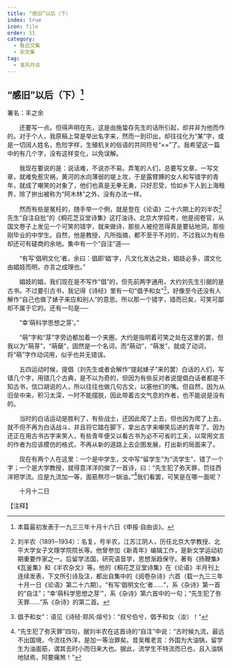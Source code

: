 ```yaml
---
title: “感旧”以后（下）
index: true
icon: file
order: 51
category:
  - 鲁迅文集
  - 杂文集
tag:  
  - 准风月谈
---
```


## “感旧”以后（下）[^①]

署名：丰之余

　　还要写一点。但得声明在先，这是由施蛰存先生的话所引起，却并非为他而作的。对于个人，我原稿上常是举出名字来，然而一到印出，却往往化为“某”字，或是一切阔人姓名，危险字样，生殖机关的俗语的共同符号“××”了。我希望这一篇中的有几个字，没有这样变化，以免误解。

　　我现在要说的是：说话难，不说亦不易。弄笔的人们，总要写文章，一写文章，就难免惹灾祸，黄河的水向薄弱的堤上攻，于是露臂膊的女人和写错字的青年，就成了嘲笑的对象了，他们也真是无拳无勇，只好忍受，恰如乡下人到上海租界，除了拚出被称为“阿木林”之外，没有办法一样。

　　然而有些是冤枉的，随手举一个例，就是登在《论语》二十六期上的刘半农[^②]先生“自注自批”的《桐花芝豆堂诗集》这打油诗。北京大学招考，他是阅卷官，从国文卷子上发见一个可笑的错字，就来做诗，那些人被挖苦得真是要钻地洞，那些刚毕业的中学生。自然，他是教授，凡所指摘，都不至于不对的，不过我以为有些却还可有磋商的余地。集中有一个“自注”道──

　　“有写‘倡明文化’者，余曰：倡即‘娼’字，凡文化发达之处，娼妓必多，谓文化由娼妓而明，亦言之成理也。”

　　娼妓的娼，我们现在是不写作“倡”的，但先前两字通用，大约刘先生引据的是古书。不过要引古书，我记得《诗经》里有一句“倡予和女”[^③]，好像至今还没有人解作“自己也做了婊子来应和别人”的意思。所以那一个错字，错而已矣，可笑可鄙却不属于它的。还有一句是──

　　“幸‘萌科学思想之芽’。”

　　“萌”字和“芽”字旁边都加着一个夹圈，大约是指明着可笑之处在这里的罢，但我以为“萌芽”，“萌蘖”，固然是一个名词，而“萌动”，“萌发”，就成了动词，将“萌”字作动词用，似乎也并无错误。

　　五四运动时候，提倡（刘先生或者会解作“提起婊子”来的罢）白话的人们，写错几个字，用错几个古典，是不以为奇的，但因为有些反对者说提倡白话者都是不知古书，信口胡说的人，所以往往也做几句古文，以塞他们的嘴。但自然，因为从旧垒中来，积习太深，一时不能摆脱，因此带着古文气息的作者，也不能说是没有的。

　　当时的白话运动是胜利了，有些战士，还因此爬了上去，但也因为爬了上去，就不但不再为白话战斗，并且将它踏在脚下，拿出古字来嘲笑后进的青年了。因为还正在用古书古字来笑人，有些青年便又以看古书为必不可省的工夫，以常用文言的作者为应该模仿的格式，不再从新的道路上去企图发展，打出新的局面来了。

　　现在有两个人在这里：一个是中学生，文中写“留学生”为“流学生”，错了一个字；一个是大学教授，就得意洋洋的做了一首诗，曰：“先生犯了弥天罪，罚往西洋把学流。应是九流加一等，面筋熬尽一锅油。”[^④]我们看罢，可笑是在哪一面呢？

　　十月十二日

【注释】

[^①]:本篇最初发表于一九三三年十月十六日《申报·自由谈》。

[^②]:刘半农（1891─1934）：名复，号半农，江苏江阴人，历任北京大学教授、北平大学女子文理学院院长等。他曾参加《新青年》编辑工作，是新文学运动初期重要作家之一。后留学法国，研究语音学，思想渐趋保守。著有《扬鞭集》《瓦釜集》和《半农杂文》等。他的《桐花芝豆堂诗集》在《论语》半月刊上连续发表，下文所引诗及注，都出自集中的《阅卷杂诗》六首（载一九三三年十月一日《论语》第二十六期）。“有写‘倡明文化’者……”，系《杂诗》第一首的“自注”；“幸‘萌科学思想之芽’”，系《杂诗》第六首中的一句；“先生犯了弥天罪……”系《杂诗》的第二首。

[^③]:倡予和女”：语见《诗经·郑风·熔兮》：“叔兮伯兮，倡予和女（汝）！”

[^④]:“先生犯了弥天罪”四句，据刘半农在这首诗的“自注”中说：“古时候九流，最远不出国境，今流往外洋，是加一等治罪矣。昔吴稚老言：外国为大油锅，留学生为油面筋，谓其去时小而归来大也。据此，流学生不特流而已也，且入油锅地狱焉，阿要痛煞！”
